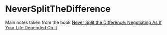 # NeverSplitTheDifference

Main notes taken from the book [Never Split the Difference: Negotiating As If Your Life Depended On It](https://www.amazon.com/dp/B014DUR7L2/ref=cm_sw_em_r_mt_dp_U_DkRfFb58TGNJX)
